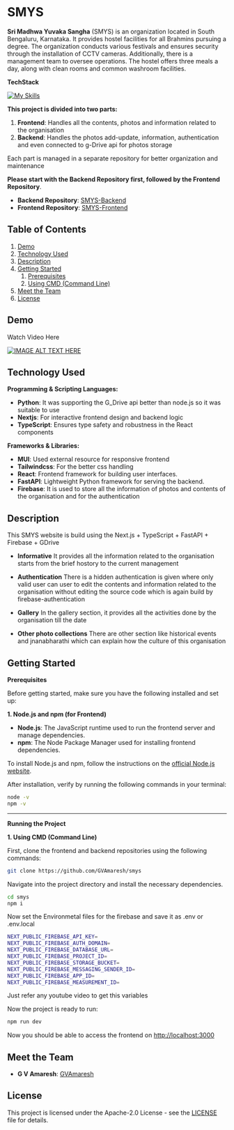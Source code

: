 
# SMYS

**Sri Madhwa Yuvaka Sangha** (SMYS) is an organization located in South Bengaluru, Karnataka. It provides hostel facilities for all Brahmins pursuing a degree. The organization conducts various festivals and ensures security through the installation of CCTV cameras. Additionally, there is a management team to oversee operations. The hostel offers three meals a day, along with clean rooms and common washroom facilities.

**TechStack** 

[![My Skills](https://skillicons.dev/icons?i=nextjs,typescript,fastapi,tailwindcss,firebase,netlify,vscode,windows)](https://skillicons.dev)

**This project is divided into two parts:**

1. **Frontend**: Handles all the contents, photos and information related to the organisation
2. **Backend**: Handles the photos add-update, information, authentication and even connected to g-Drive api for photos storage

Each part is managed in a separate repository for better organization and maintenance

**Please start with the Backend Repository first, followed by the Frontend Repository**.

- **Backend Repository**: [SMYS-Backend](https://github.com/GVAmaresh/smys-backend)
- **Frontend Repository**: [SMYS-Frontend](https://github.com/GVAmaresh/smys)


## Table of Contents

1. [Demo](#demo)
2. [Technology Used](#technology-used)
3. [Description](#description)
4. [Getting Started](#getting-started)
    1. [Prerequisites](#prerequisites)
    2. [Using CMD (Command Line)](#using-cmd-command-line)
5. [Meet the Team](#meet-the-team)
6. [License](#license)

## Demo
Watch Video Here

[![IMAGE ALT TEXT HERE](https://img.youtube.com/vi/8i9jTCctU3U/0.jpg)](https://www.youtube.com/watch?v=8i9jTCctU3U)

## Technology Used

**Programming & Scripting Languages:**
- **Python**: It was supporting the G_Drive api better than node.js so it was suitable to use
- **Nextjs**: For interactive frontend design and backend logic
- **TypeScript**: Ensures type safety and robustness in the React components

**Frameworks & Libraries:**
- **MUI**: Used external resource for responsive frontend 
- **Tailwindcss**: For the better css handling
- **React**: Frontend framework for building user interfaces.
- **FastAPI**: Lightweight Python framework for serving the backend.
- **Firebase**: It is used to store all the information of photos and contents of the organisation and for the authentication

## Description

This SMYS website is build using the Next.js + TypeScript + FastAPI + Firebase + GDrive

 * **Informative**
It provides all the information related to the organisation starts from the brief hostory to the current management

 * **Authentication**
There is a hidden authentication is given where only valid user can user to edit the contents and information related to the organisation without editing the source code which is again build by firebase-authentication

 * **Gallery**
In the gallery section, it provides all the activities done by the organisation till the date 

 * **Other photo collections**
There are other section like historical events and jnanabharathi which can explain how the culture of this organisation 

    

## Getting Started

**Prerequisites**

Before getting started, make sure you have the following installed and set up:


**1. Node.js and npm (for Frontend)**
- **Node.js**: The JavaScript runtime used to run the frontend server and manage dependencies.
- **npm**: The Node Package Manager used for installing frontend dependencies.

To install Node.js and npm, follow the instructions on the [official Node.js website](https://nodejs.org/).

After installation, verify by running the following commands in your terminal:

```bash
node -v
npm -v
```
---

**Running the Project**

**1. Using CMD (Command Line)**

First, clone the frontend and backend repositories using the following commands:

```bash
git clone https://github.com/GVAmaresh/smys
```

Navigate into the project directory and install the necessary dependencies.

```bash
cd smys
npm i
```

Now set the Environmetal files for the firebase and save it as 
.env or .env.local
```bash
NEXT_PUBLIC_FIREBASE_API_KEY=
NEXT_PUBLIC_FIREBASE_AUTH_DOMAIN=
NEXT_PUBLIC_FIREBASE_DATABASE_URL=
NEXT_PUBLIC_FIREBASE_PROJECT_ID=
NEXT_PUBLIC_FIREBASE_STORAGE_BUCKET=
NEXT_PUBLIC_FIREBASE_MESSAGING_SENDER_ID=
NEXT_PUBLIC_FIREBASE_APP_ID=
NEXT_PUBLIC_FIREBASE_MEASUREMENT_ID=

```
Just refer any youtube video to get this variables

Now the project is ready to run:

```bash
npm run dev
```

Now you should be able to access the frontend on [http://localhost:3000](http://localhost:3000)


## Meet the Team

- **G V Amaresh**: [GVAmaresh ](https://github.com/GVAmaresh)

## License
This project is licensed under the Apache-2.0 License - see the [LICENSE](https://github.com/GVAmaresh/smys-backend/blob/main/LICENSE) file for details.
